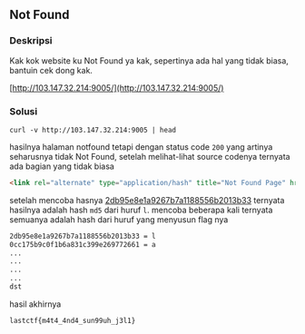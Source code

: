 ## Not Found

### Deskripsi
Kak kok website ku Not Found ya kak, sepertinya ada hal yang tidak biasa, bantuin cek dong kak.

[http://103.147.32.214:9005/](http://103.147.32.214:9005/)

### Solusi

```
curl -v http://103.147.32.214:9005 | head
```

hasilnya halaman notfound tetapi dengan status code `200` yang artinya seharusnya tidak Not Found, setelah melihat-lihat source codenya ternyata ada bagian yang tidak biasa

```html
<link rel="alternate" type="application/hash" title="Not Found Page" href="#" content="2db95e8e1a9267b7a1188556b2013b33"/>
```

setelah mencoba hasnya [2db95e8e1a9267b7a1188556b2013b33](https://md5hashing.net/hash/md5/2db95e8e1a9267b7a1188556b2013b33) ternyata hasilnya adalah hash `md5` dari huruf `l`. mencoba beberapa kali ternyata semuanya adalah hash dari huruf yang menyusun flag nya

```bash
2db95e8e1a9267b7a1188556b2013b33 = l
0cc175b9c0f1b6a831c399e269772661 = a
...
...
...
...
dst
```

hasil akhirnya

```
lastctf{m4t4_4nd4_sun99uh_j3l1}
```